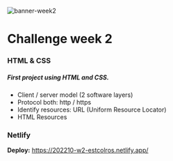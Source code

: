 ![banner-week2](https://www.isbrasil.info/blog/_images/blog/destaques/2018/05/28/html-x-css-afinal-quais-sao-as-diferencas_1b35feb55a5e269746bc6bc148337033.webp)

# Challenge week 2

### HTML & CSS

##### First project using HTML and CSS.

-   Client / server model (2 software layers)
-   Protocol both: http / https
-   Identify resources: URL (Uniform Resource Locator)
-   HTML Resources

### Netlify

**Deploy:** https://202210-w2-estcolros.netlify.app/
